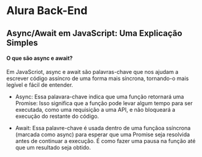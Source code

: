 # Alura Back-End

## Async/Await em JavaScript: Uma Explicação Simples

#### O que são async e await?

Em JavaScriot, async e await são palavras-chave que nos ajudam a escrever código assíncro de uma forma mais síncrona, tornando-o mais legível e fácil de entender. 

- Async: Essa palavara-chave indica que uma função retornará uma Promise: Isso significa que a função pode levar algum tempo para ser executada, como uma requisição a uma API, e não bloqueará a execução do restante do código.

- Await: Essa palavre-chave é usada dentro de uma funçãoa ssíncrona (marcada como async) para esperar que uma Promise seja resolvida antes de continuar a execução. É como fazer uma pausa na função até que um resultado seja obtido.